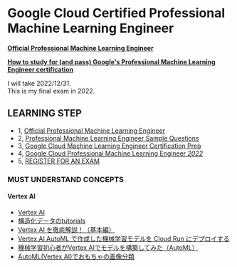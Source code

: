 # Google Cloud Certified Professional Machine Learning Engineer

**[Official Professional Machine Learning Engineer](https://cloud.google.com/certification/guides/machine-learning-engineer)**

**[How to study for (and pass) Google's Professional Machine Learning Engineer certification](https://www.linkedin.com/pulse/how-study-pass-googles-professional-machine-learning-engineer-siegel/)**

I will take 2022/12/31.<br>
This is my final exam in 2022.

## LEARNING STEP
- 1, [Official Professional Machine Learning Engineer](https://cloud.google.com/certification/guides/machine-learning-engineer)
- 2, [Professional Machine Learning Engineer Sample Questions](https://docs.google.com/forms/d/e/1FAIpQLSeYmkCANE81qSBqLW0g2X7RoskBX9yGYQu-m1TtsjMvHabGqg/viewform)
- 3, [Google Cloud Machine Learning Engineer Certification Prep](https://www.udemy.com/course/google-cloud-machine-learning-engineer-certification-prep/)
- 4, [Google Cloud Professional Machine Learning Engineer *2022*](https://www.udemy.com/course/google-cloud-professional-machine-learning-engineer-2022/)
- 5, [REGISTER FOR AN EXAM](https://www.webassessor.com/googlecloudjp)

### MUST UNDERSTAND CONCEPTS

#### Vertex AI
- [Vertex AI](https://cloud.google.com/vertex-ai)
- [構造化データのtutorials](https://cloud.google.com/vertex-ai/docs/tutorials/tabular-automl)
- [Vertex AI を徹底解説！（基本編）](https://blog.g-gen.co.jp/entry/vertexai-explained)
- [Vertex AI AutoML で作成した機械学習モデルを Cloud Run にデプロイする](https://blog.g-gen.co.jp/entry/hosting-automl-model-on-cloudrun)
- [機械学習初心者がVertex AIでモデルを構築してみた（AutoML）](https://blog.g-gen.co.jp/entry/vertexai-automl-tabular)
- [AutoML(Vertex AI)でおもちゃの画像分類](https://blog.g-gen.co.jp/entry/vertexai-automl-image-classification)
